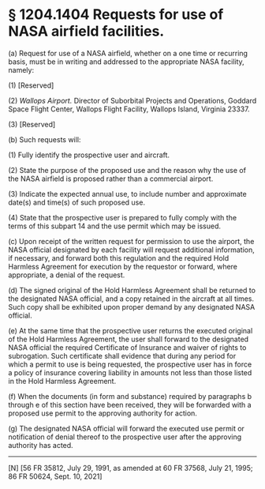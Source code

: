 # § 1204.1404   Requests for use of NASA airfield facilities.

(a) Request for use of a NASA airfield, whether on a one time or recurring basis, must be in writing and addressed to the appropriate NASA facility, namely:


(1) [Reserved]




(2) *Wallops Airport.* Director of Suborbital Projects and Operations, Goddard Space Flight Center, Wallops Flight Facility, Wallops Island, Virginia 23337.


(3) [Reserved]




(b) Such requests will:


(1) Fully identify the prospective user and aircraft.


(2) State the purpose of the proposed use and the reason why the use of the NASA airfield is proposed rather than a commercial airport.


(3) Indicate the expected annual use, to include number and approximate date(s) and time(s) of such proposed use.


(4) State that the prospective user is prepared to fully comply with the terms of this subpart 14 and the use permit which may be issued.


(c) Upon receipt of the written request for permission to use the airport, the NASA official designated by each facility will request additional information, if necessary, and forward both this regulation and the required Hold Harmless Agreement for execution by the requestor or forward, where appropriate, a denial of the request.


(d) The signed original of the Hold Harmless Agreement shall be returned to the designated NASA official, and a copy retained in the aircraft at all times. Such copy shall be exhibited upon proper demand by any designated NASA official.


(e) At the same time that the prospective user returns the executed original of the Hold Harmless Agreement, the user shall forward to the designated NASA official the required Certificate of Insurance and waiver of rights to subrogation. Such certificate shall evidence that during any period for which a permit to use is being requested, the prospective user has in force a policy of insurance covering liability in amounts not less than those listed in the Hold Harmless Agreement.


(f) When the documents (in form and substance) required by paragraphs b through e of this section have been received, they will be forwarded with a proposed use permit to the approving authority for action.


(g) The designated NASA official will forward the executed use permit or notification of denial thereof to the prospective user after the approving authority has acted.



---

[N] [56 FR 35812, July 29, 1991, as amended at 60 FR 37568, July 21, 1995; 86 FR 50624, Sept. 10, 2021]




